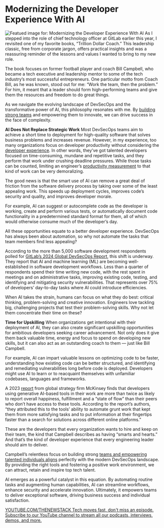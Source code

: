 # Modernizing the Developer Experience With AI
![Featued image for: Modernizing the Developer Experience With AI](https://cdn.thenewstack.io/media/2024/11/a097c4fe-developer-1024x576.jpg)
As I stepped into the role of chief technology officer at GitLab earlier this year, I revisited one of my favorite books, “Trillion Dollar Coach.” This leadership classic, free from corporate jargon, offers practical insights and was a reassuring reminder of the lessons and values I wanted to bring to my new role.

The book focuses on former football player and coach Bill Campbell, who became a tech executive and leadership mentor to some of the tech industry’s most successful entrepreneurs. One particular motto from Coach Bill, as he was known, stood out for me: “Work the team, then the problem.” For him, it meant that a leader should form high-performing teams and give them the resources and freedom to do great things.

As we navigate the evolving landscape of DevSecOps and the transformative power of AI, this philosophy resonates with me. By [building strong teams](https://thenewstack.io/how-amazon-prime-videos-engineering-teams-build-resilience/) and empowering them to innovate, we can drive success in the face of complexity.

**AI Does Not Replace Strategic Work**
Most DevSecOps teams aim to achieve a short time to deployment for high-quality software that solves business problems and increases revenue. However, in my experience, too many organizations focus on developer productivity without considering the [developer experience](https://thenewstack.io/how-do-you-measure-developer-experience/). In other words, they’ve got talented developers focused on time-consuming, mundane and repetitive tasks, and they perform that work under crushing deadline pressures. While those tasks can be counted, limiting an engineer’s [productivity measurement](https://thenewstack.io/linkedin-shares-its-developer-productivity-framework/) to that kind of work can be very demoralizing.

The good news is that the smart use of AI can remove a great deal of friction from the software delivery process by taking over some of the least appealing work. This speeds up deployment cycles, improves code’s security and quality, and improves developer morale.

For example, AI can suggest or autocomplete code as the developer is working, create and perform various tests, or automatically document code functionality in a predetermined standard format for them, all of which would otherwise consume much of the developer’s day.

All these opportunities equate to a better developer experience. DevSecOps has always been about automation, so why not automate the tasks that team members find less appealing?

According to the more than 5,000 software development respondents polled for [GitLab’s 2024 Global DevSecOps Report](https://about.gitlab.com/developer-survey/), this shift is underway. They report that AI and machine learning (ML) are becoming well-established in software development workflows. Less than a quarter of respondents spend their time writing new code, with the rest spent in meetings and on administrative tasks, improving existing code, testing, and identifying and mitigating security vulnerabilities. That represents over 75% of developers’ day-to-day tasks where AI could introduce efficiencies.

When AI takes the strain, humans can focus on what they do best: critical thinking, problem-solving and creative innovation. Engineers love tackling big, challenging projects that test their problem-solving skills. Why not let them concentrate their time on these?

**Time for Upskilling**
When organizations get intentional with their deployment of AI, they can also create significant upskilling opportunities for ambitious developers seeking career advancement. Not only does it give them back valuable time, energy and focus to spend on developing new skills, but it can also act as an outstanding coach to them — just like Bill Campbell.

For example, AI can impart valuable lessons on optimizing code to be faster, understanding how existing code can be better structured, and identifying and remediating vulnerabilities long before code is deployed. Developers might use AI to learn or to reacquaint themselves with unfamiliar codebases, languages and frameworks.

A 2023 [report](https://www.mckinsey.com/capabilities/mckinsey-digital/our-insights/unleashing-developer-productivity-with-generative-ai) from global strategy firm McKinsey finds that developers using generative AI-based tools in their work are more than twice as likely to report overall happiness, fulfillment and a “state of flow” than their peers who don’t have access to these tools. According to the report’s authors, “they attributed this to the tools’ ability to automate grunt work that kept them from more satisfying tasks and to put information at their fingertips faster than a search for solutions across different online platforms.”

These are the developers that every organization wants to hire and keep on their team, the kind that Campbell describes as having “smarts and hearts.” And that’s the kind of developer experience that every engineering leader should aim to deliver.

Campbell’s relentless focus on building strong [teams and empowering talented individuals aligns](https://thenewstack.io/entrepreneurship-for-engineers-why-team-alignment-matters/) perfectly with the modern DevSecOps landscape. By providing the right tools and fostering a positive work environment, we can attract, retain and inspire top tech talent.

AI emerges as a powerful catalyst in this equation. By automating routine tasks and augmenting human capabilities, AI can streamline workflows, enhance security and accelerate innovation. Ultimately, it empowers teams to deliver exceptional software, driving business success and individual satisfaction.

[
YOUTUBE.COM/THENEWSTACK
Tech moves fast, don't miss an episode. Subscribe to our YouTube
channel to stream all our podcasts, interviews, demos, and more.
](https://youtube.com/thenewstack?sub_confirmation=1)